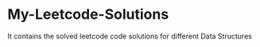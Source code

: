 # My-Leetcode-Solutions
It contains the solved leetcode code solutions for different Data Structures
